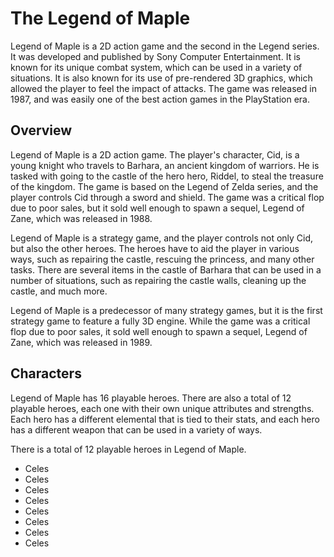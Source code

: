 # The Legend of Maple

Legend of Maple is a 2D action game and the second in the Legend series. It was developed and published by Sony Computer Entertainment. It is known for its unique combat system, which can be used in a variety of situations. It is also known for its use of pre-rendered 3D graphics, which allowed the player to feel the impact of attacks. The game was released in 1987, and was easily one of the best action games in the PlayStation era.

## Overview

Legend of Maple is a 2D action game. The player's character, Cid, is a young knight who travels to Barhara, an ancient kingdom of warriors. He is tasked with going to the castle of the hero hero, Riddel, to steal the treasure of the kingdom. The game is based on the Legend of Zelda series, and the player controls Cid through a sword and shield. The game was a critical flop due to poor sales, but it sold well enough to spawn a sequel, Legend of Zane, which was released in 1988.

Legend of Maple is a strategy game, and the player controls not only Cid, but also the other heroes. The heroes have to aid the player in various ways, such as repairing the castle, rescuing the princess, and many other tasks. There are several items in the castle of Barhara that can be used in a number of situations, such as repairing the castle walls, cleaning up the castle, and much more.

Legend of Maple is a predecessor of many strategy games, but it is the first strategy game to feature a fully 3D engine. While the game was a critical flop due to poor sales, it sold well enough to spawn a sequel, Legend of Zane, which was released in 1989.

## Characters

Legend of Maple has 16 playable heroes. There are also a total of 12 playable heroes, each one with their own unique attributes and strengths. Each hero has a different elemental that is tied to their stats, and each hero has a different weapon that can be used in a variety of ways.

There is a total of 12 playable heroes in Legend of Maple.

*   Celes
*   Celes
*   Celes
*   Celes
*   Celes
*   Celes
*   Celes
*   Celes